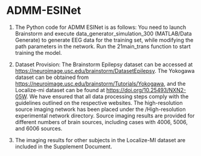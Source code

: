 # ADMM-ESINet

1. The Python code for ADMM ESINet is as follows: You need to launch Brainstorm and execute data_generator_simulation_300 (MATLAB/Data Generate) to generate EEG data for the training set, while modifying the path parameters in the network. Run the 21main_trans function to start training the model.

2. Dataset Provision: The Brainstorm Epilepsy dataset can be accessed at https://neuroimage.usc.edu/brainstorm/DatasetEpilepsy. The Yokogawa dataset can be obtained from https://neuroimage.usc.edu/brainstorm/Tutorials/Yokogawa, and the Localize-mi dataset can be found at https://doi.org/10.25493/NXN2-05W. We have ensured that all data processing steps comply with the guidelines outlined on the respective websites.
The high-resolution source imaging network has been placed under the /High-resolution experimental network directory. Source imaging results are provided for different numbers of brain sources, including cases with 4006, 5006, and 6006 sources.

3. The imaging results for other subjects in the Localize-MI dataset are included in the Supplement Document.
